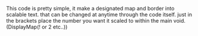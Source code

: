 This code is pretty simple, it make a designated map and border into scalable text. that can be changed at anytime through the code itself.
just in the brackets place the number you want it scaled to within the main void. (DisplayMap(! or 2 etc..))
